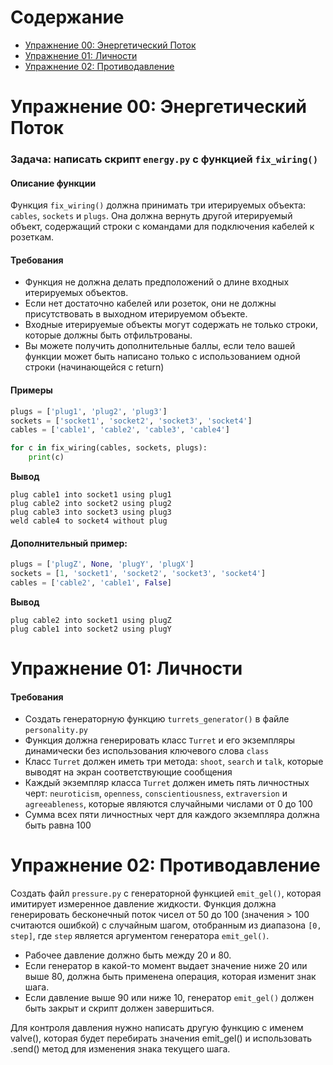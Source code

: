 # Содержание

- [Упражнение 00: Энергетический Поток](#упражнение-00-энергетический-поток)
- [Упражнение 01: Личности](#упражнение-01-личности)
- [Упражнение 02: Противодавление](#упражнение-02-противодавление)

# Упражнение 00: Энергетический Поток

### Задача: написать скрипт `energy.py` с функцией `fix_wiring()`

#### Описание функции

Функция `fix_wiring()` должна принимать три итерируемых объекта: `cables`, `sockets` и `plugs`. Она должна вернуть
другой итерируемый объект, содержащий строки с командами для подключения кабелей к розеткам.

#### Требования

* Функция не должна делать предположений о длине входных итерируемых объектов.
* Если нет достаточно кабелей или розеток, они не должны присутствовать в выходном итерируемом объекте.
* Входные итерируемые объекты могут содержать не только строки, которые должны быть отфильтрованы.
* Вы можете получить дополнительные баллы, если тело вашей функции может быть написано только с использованием одной
  строки (начинающейся с return)

#### Примеры

```python
plugs = ['plug1', 'plug2', 'plug3']
sockets = ['socket1', 'socket2', 'socket3', 'socket4']
cables = ['cable1', 'cable2', 'cable3', 'cable4']

for c in fix_wiring(cables, sockets, plugs):
    print(c)
```

**Вывод**

```
plug cable1 into socket1 using plug1
plug cable2 into socket2 using plug2
plug cable3 into socket3 using plug3
weld cable4 to socket4 without plug
```

#### Дополнительный пример:

```python
plugs = ['plugZ', None, 'plugY', 'plugX']
sockets = [1, 'socket1', 'socket2', 'socket3', 'socket4']
cables = ['cable2', 'cable1', False]
```

**Вывод**

```
plug cable2 into socket1 using plugZ
plug cable1 into socket2 using plugY
```

# Упражнение 01: Личности

#### Требования

* Создать генераторную функцию `turrets_generator()` в файле `personality.py`
* Функция должна генерировать класс `Turret` и его экземпляры динамически без использования ключевого слова `class`
* Класс `Turret` должен иметь три метода: `shoot`, `search` и `talk`, которые выводят на экран соответствующие сообщения
* Каждый экземпляр класса `Turret` должен иметь пять личностных черт: `neuroticism`, `openness`, `conscientiousness`,
  `extraversion` и `agreeableness`, которые являются случайными числами от 0 до 100
* Сумма всех пяти личностных черт для каждого экземпляра должна быть равна 100

# Упражнение 02: Противодавление

Создать файл `pressure.py` с генераторной функцией `emit_gel()`, которая имитирует измеренное давление жидкости. Функция
должна генерировать бесконечный поток чисел от 50 до 100 (значения > 100 считаются ошибкой) с случайным шагом,
отобранным из диапазона `[0, step]`, где `step` является аргументом генератора `emit_gel()`.

* Рабочее давление должно быть между 20 и 80.
* Если генератор в какой-то момент выдает значение ниже 20 или выше 80, должна быть применена операция, которая изменит
  знак шага.
* Если давление выше 90 или ниже 10, генератор `emit_gel()` должен быть закрыт и скрипт должен завершиться.

Для контроля давления нужно написать другую функцию с именем valve(), которая будет перебирать значения emit_gel() и
использовать .send() метод для изменения знака текущего шага.
